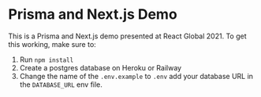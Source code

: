 # Prisma and Next.js Demo

This is a Prisma and Next.js demo presented at React Global 2021. To get this working, make sure to:

1. Run `npm install`
2. Create a postgres database on Heroku or Railway
3. Change the name of the `.env.example` to `.env` add your database URL in the `DATABASE_URL` env file.

